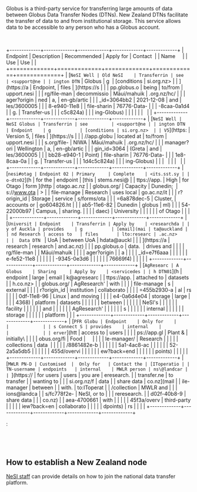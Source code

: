 Globus is a third-party service for transferring large amounts of data
between Globus Data Transfer Nodes (DTNs). New Zealand DTNs facilitate
the transfer of data to and from institutional storage. This service
allows data to be accessible to any person who has a Globus account.

 

+-------------+-------------+-------------+-------------+-------------+
| Endpoint    | Description | Recommended | Apply for   | Contact     |
| Name        |             | Use         | Use         |             |
+=============+=============+=============+=============+=============+
| [`NeSI Well | Old NeSI    | Transferrin | see         | <support@ne |
| ington DTN` | Globus      | g           | [conditions | si.org.nz>  |
| ](https://a | Endpoint,   | files       | ](https://s |             |
| pp.globus.o | being       | to/from     | upport.nesi |             |
| rg/file-man | decommissio | Māui/mahuik | .org.nz/hc/ |             |
| ager?origin | ned         | a,          | en-gb/artic |             |
| _id=3064bb2 | 2021-12-08  | and         | les/3600005 |             |
| 8-e940-11e8 |             | file-sharin | 76776-Data- |             |
| -8caa-0a1d4 |             | g.          | Transfer-us |             |
| c5c824a)    |             |             | ing-Globus) |             |
|             |             |             |             |             |
+-------------+-------------+-------------+-------------+-------------+
| [`NeSI Well | NeSI Globus | Transferrin | see         | <support@ne |
| ington DTN  | Endpoint    | g           | [conditions | si.org.nz>  |
| V5`](https: | Version 5,  | files       | ](https://s |             |
| //app.globu | located at  | to/from     | upport.nesi |             |
| s.org/file- | NIWA        | Māui/mahuik | .org.nz/hc/ |             |
| manager?ori | Wellington  | a,          | en-gb/artic |             |
| gin_id=3064 | (Greta      | and         | les/3600005 |             |
| bb28-e940-1 | Point)      | file-sharin | 76776-Data- |             |
| 1e8-8caa-0a |             | g.          | Transfer-us |             |
| 1d4c5c824a) |             |             | ing-Globus) |             |
|             |             |             |             |             |
+-------------+-------------+-------------+-------------+-------------+
| [`nesi#otag | Endpoint 02 | Primary     | Complete    | <its.sst.sy |
| o-dtn02`](h | for the     | endpoint    | [this       | stems.nesi@ |
| ttps://app. | High        | for Otago   | form ](http | otago.ac.nz |
| globus.org/ | Capacity    | Dunedin;    | s://www.ota | >           |
| file-manage | Research    | uses local  | go.ac.nz/it |             |
| r?origin_id | Storage     | service     | s/forms/ota |             |
| =6a878dec-5 | Cluster,    | accounts or | go604826.ht |             |
| ab5-11e6-82 | Dunedin     | globus      | ml)         |             |
| 54-22000b97 | Campus,     | sharing.    |             |             |
| daec)       | University  |             |             |             |
|             | of Otago    |             |             |             |
+-------------+-------------+-------------+-------------+-------------+
| [`Universit | Endpoint    | Transferrin | Apply by    | <researchda |
| y of Auckla | provides    | g           | [email](mai | ta@auckland |
| nd Research | access to   | files       | lto:researc | .ac.nz>     |
|  Data DTN ` | UoA         | between UoA | hdata@auckl |             |
| ](https://a | research    | research    | and.ac.nz)  |             |
| pp.globus.o | data.       | drives and  |             |             |
| rg/file-man |             | Māui/mahuik |             |             |
| ager?origin |             | a           |             |             |
| _id=e7f6aaa |             |             |             |             |
| e-fe52-11e8 |             |             |             |             |
| -9345-0e3d6 |             |             |             |             |
| 76669f4)    |             |             |             |             |
+-------------+-------------+-------------+-------------+-------------+
| [`AgResearc | A Globus    | Sharing     | Apply by    | <servicedes |
| h DTN01`](h | endpoint    | large       | email       | k@agresearc |
| ttps://app. | attached to | datasets    |             | h.co.nz>    |
| globus.org/ | AgResearch' | with        |             |             |
| file-manage | s           | external    |             |             |
| r?origin_id | institution | collaborato |             |             |
| =455b2930-a | al          | rs          |             |             |
| 0df-11e8-96 | Linux       | and moving  |             |             |
| e4-0a6d4e04 | storage     | large       |             |             |
| 4368)       | platform    | datasets    |             |             |
|             |             | between     |             |             |
|             |             | NeSI's      |             |             |
|             |             | facility    |             |             |
|             |             | and         |             |             |
|             |             | AgResearch' |             |             |
|             |             | s           |             |             |
|             |             | internal    |             |             |
|             |             | storage     |             |             |
|             |             | platform    |             |             |
+-------------+-------------+-------------+-------------+-------------+
| [`PFR Globu | Endpoint    | Only for    |             |             |
| s Connect S | provides    | internal    |             |             |
| erver`](htt | access to   | users       |             |             |
| ps://app.gl | Plant &     | initially\  |             |             |
| obus.org/fi | Food        |             |             |             |
| le-manager/ | Research    |             |             |             |
| collections | data        |             |             |             |
| /8861482e-b |             |             |             |             |
| 5a1-4ac8-ac |             |             |             |             |
| 52-2a5a5db5 |             |             |             |             |
| 455d/overvi |             |             |             |             |
| ew?back=end |             |             |             |             |
| points)     |             |             |             |             |
+-------------+-------------+-------------+-------------+-------------+
| [`MWLR PN-D | Customised  |  Only for   | Contact the | [IToperatio |
| TN-username | endpoints   | internal    | MWLR person | ns\@landcar |
| `](https:// | for users   | users       | you are     | eresearch.  |
| transfer.ne | to transfer |             | wanting to  | <wbr></wbr> |
| si.org.nz/f | data        |             | share data  | co.nz](mail |
| ile-manager | between     |             | with.       | to:IToperat |
| /collection | MWLR and    |             |             | ions@landca |
| s/fc778f2e- | NeSI, or to |             |             | reresearch. |
| d02f-40b8-9 | share data  |             |             | co.nz)      |
| aea-4700661 | with        |             |             |             |
| 45f3a/overv | third-party |             |             |             |
| iew?back=en | collaborato |             |             |             |
| dpoints)    | rs          |             |             |             |
+-------------+-------------+-------------+-------------+-------------+

:  

##  

## How to establish a New Zealand node

[NeSI staff](mailto:support@nesi.org.nz) can provide details on how to
join the national data transfer platform. 
